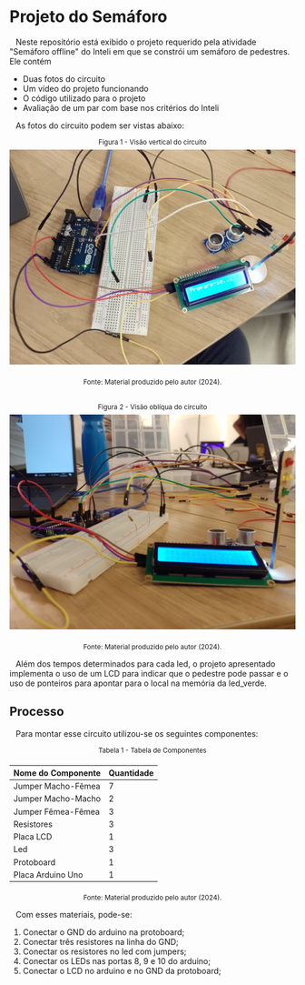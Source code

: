 # Projeto do Semáforo

&ensp; Neste repositório está exibido o projeto requerido pela atividade "Semáforo offline" do Inteli em que se constrói um semáforo de pedestres. Ele contém
- Duas fotos do circuito
- Um vídeo do projeto funcionando
- O código utilizado para o projeto
- Avaliação de um par com base nos critérios do Inteli

&ensp; As fotos do circuito podem ser vistas abaixo:
<br>
<div align="center">
  <sup>Figura 1 - Visão vertical do circuito</sup>

  <img src="semaforo/IMG_20241029_132134.jpg" alt="Visão vertical do circuito">

  <sub>Fonte: Material produzido pelo autor (2024).</sub>
</div>

<br>
<div align="center">
  <sup>Figura 2 - Visão oblíqua do circuito</sup>

  <img src="/semaforo/IMG_20241029_132148.jpg" alt="Visão obliqua do circuito">

  <sub>Fonte: Material produzido pelo autor (2024).</sub>
</div>

&ensp; Além dos tempos determinados para cada led, o projeto apresentado implementa o uso de um LCD para indicar que o pedestre pode passar e o uso de ponteiros para apontar para o local na memória da led_verde.

## Processo

&ensp; Para montar esse circuito utilizou-se os seguintes componentes:

<div align="center">
    <sup>Tabela 1 - Tabela de Componentes</sup>

| Nome do Componente | Quantidade |
|---------------------|--------------------|
| Jumper Macho-Fêmea | 7 |
| Jumper Macho-Macho | 2 |
| Jumper Fêmea-Fêmea | 3 |
| Resistores | 3 |
| Placa LCD | 1 |
| Led | 3 |
| Protoboard | 1 |
| Placa Arduino Uno | 1 |

  <sub>Fonte: Material produzido pelo autor (2024).</sub>
</div>

&ensp; Com esses materiais, pode-se:
1. Conectar o GND do arduino na protoboard;
2. Conectar três resistores na linha do GND;
3. Conectar os resistores no led com jumpers;
4. Conectar os LEDs nas portas 8, 9 e 10 do arduino;
5. Conectar o LCD no arduino e no GND da protoboard;

